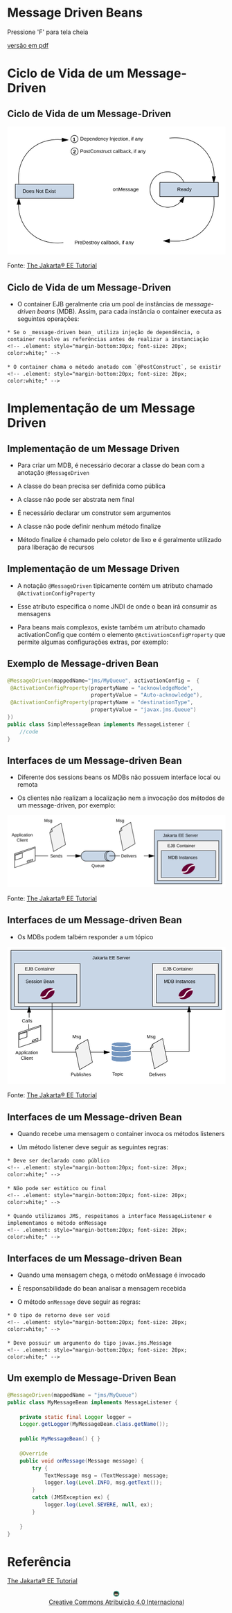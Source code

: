 <!-- .slide: data-background-image="https://www.10wallpaper.com/wallpaper/1920x1200/1511/Indonesia_island_java_volcano-scenery_HD_Wallpaper_1920x1200.jpg" 
data-transition="convex"
-->
# Message Driven Beans
<!-- .element: style="margin-bottom:400px; font-size: 60px; color:white;" -->

Pressione 'F' para tela cheia
<!-- .element: style="margin-bottom:10px; font-size: 15px; color:white;" -->

[versão em pdf](?print-pdf)
<!-- .element: style="margin-bottom 25px; font-size: 15px; color:white;" -->



# Ciclo de Vida de um Message-Driven
<!-- .element: style="margin-bottom:40px; font-size: 50px; color:white;" -->


<!-- .slide: data-background="#1D2F44" data-transition="zoom" -->
## Ciclo de Vida de um Message-Driven
<!-- .element: style="margin-bottom:50px; color:white; font-size: 45px;" -->

![imagem](img/mdb.svg) 
<!-- .element height="50%" width="50%" -->

Fonte: [The Jakarta® EE Tutorial](https://eclipse-ee4j.github.io/jakartaee-tutorial/#the-lifecycles-of-enterprise-beans)
<!-- .element: style="margin-bottom:10px; font-size: 10px; color:white"  -->


<!-- .slide: data-background="#1D2F44" data-transition="convex" -->
## Ciclo de Vida de um Message-Driven
<!-- .element: style="margin-bottom:40px; font-size: 50px; color:white;" -->

* O container EJB geralmente cria um pool de instâncias de _message-driven beans_ (MDB). Assim, para cada instância o container executa as seguintes operações:
<!-- .element: style="margin-bottom:40px; font-size: 25px; color:white;" -->

    * Se o _message-driven bean_ utiliza injeção de dependência, o container resolve as referências antes de realizar a instanciação
    <!-- .element: style="margin-bottom:30px; font-size: 20px; color:white;" -->

    * O container chama o método anotado com `@PostConstruct`, se existir
    <!-- .element: style="margin-bottom:20px; font-size: 20px; color:white;" -->



# Implementação de um Message Driven
<!-- .element: style="margin-bottom:40px; font-size: 50px; color:white;" -->


<!-- .slide: data-background="#1D2F44" data-transition="convex" -->
## Implementação de um Message Driven
<!-- .element: style="margin-bottom:35px; font-size: 50px; color:white;" -->

* Para criar um MDB, é necessário decorar a classe do bean com a anotação `@MessageDriven`
<!-- .element: style="margin-bottom:35px; font-size: 25px; color:white;" -->

* A classe do bean precisa ser definida como pública
<!-- .element: style="margin-bottom:35px; font-size: 25px; color:white;" -->

* A classe não pode ser abstrata nem final
<!-- .element: style="margin-bottom:35px; font-size: 25px; color:white;" -->

* É necessário declarar um construtor sem argumentos
<!-- .element: style="margin-bottom:35px; font-size: 25px; color:white;" -->

* A classe não pode definir nenhum método finalize
<!-- .element: style="margin-bottom:35px; font-size: 25px; color:white;" -->

* Método finalize é chamado pelo coletor de lixo e é geralmente utilizado para liberação de recursos
<!-- .element: style="margin-bottom:35px; font-size: 25px; color:white;" -->


<!-- .slide: data-background="#1D2F44" data-transition="convex" -->
## Implementação de um Message Driven
<!-- .element: style="margin-bottom:45px; font-size: 50px; color:white;" -->

* A notação `@MessageDriven` tipicamente contém um atributo chamado `@ActivationConfigProperty` 
<!-- .element: style="margin-bottom:40px; font-size: 25px; color:white;" -->

* Esse atributo especifica o nome JNDI de onde o bean irá consumir as mensagens
<!-- .element: style="margin-bottom:40px; font-size: 25px; color:white;" -->

* Para beans mais complexos, existe também um atributo chamado activationConfig que contém o elemento `@ActivationConfigProperty` que permite algumas configurações extras, por exemplo:
<!-- .element: style="margin-bottom:40px; font-size: 25px; color:white;" -->


<!-- .slide: data-background="#1D2F44" data-transition="convex" -->
## Exemplo de Message-driven Bean
<!-- .element: style="margin-bottom:50px; font-size: 40px; color:white;" -->

```java
@MessageDriven(mappedName="jms/MyQueue", activationConfig =  {
 @ActivationConfigProperty(propertyName = "acknowledgeMode",
                           propertyValue = "Auto-acknowledge"),
 @ActivationConfigProperty(propertyName = "destinationType",
                           propertyValue = "javax.jms.Queue")
})
public class SimpleMessageBean implements MessageListener { 
    //code 
}
```
<!-- .element: style="margin-bottom:40px; font-size: 18px; color:white" -->


<!-- .slide: data-background="#1D2F44" data-transition="convex" -->
## Interfaces de um Message-driven Bean 
<!-- .element: style="margin-bottom:40px; font-size: 40px; color:white;" -->

* Diferente dos sessions beans os MDBs não possuem interface local ou remota
<!-- .element: style="margin-bottom:30px; font-size: 25px; color:white;" -->

* Os clientes não realizam a localização nem a invocação dos métodos de um message-driven, por exemplo:
<!-- .element: style="margin-bottom:20px; font-size: 25px; color:white;" -->

![imagem](img/queue.svg) 
<!-- .element height="50%" width="50%" -->

Fonte: [The Jakarta® EE Tutorial](https://eclipse-ee4j.github.io/jakartaee-tutorial/#receiving-messages-asynchronously-using-a-message-driven-bean)
<!-- .element: style="margin-bottom:10px; font-size: 10px; color:white"  -->


<!-- .slide: data-background="#1D2F44" data-transition="convex" -->
## Interfaces de um Message-driven Bean 
<!-- .element: style="margin-bottom:40px; font-size: 40px; color:white;" -->

* Os MDBs podem talbém responder a um tópico
<!-- .element: style="margin-bottom:30px; font-size: 25px; color:white;" -->

![imagem](img/topic.svg) 
<!-- .element height="50%" width="50%" -->

Fonte: [The Jakarta® EE Tutorial](https://eclipse-ee4j.github.io/jakartaee-tutorial/#receiving-messages-asynchronously-using-a-message-driven-bean)
<!-- .element: style="margin-bottom:10px; font-size: 10px; color:white"  -->


<!-- .slide: data-background="#1D2F44" data-transition="convex" -->
## Interfaces de um Message-driven Bean 
<!-- .element: style="margin-bottom:40px; font-size: 40px; color:white;" -->

* Quando recebe uma mensagem o container invoca os métodos listeners
<!-- .element: style="margin-bottom:20px; font-size: 20px; color:white;" -->

* Um método listener deve seguir as seguintes regras:
<!-- .element: style="margin-bottom:20px; font-size: 20px; color:white;" -->
    
    * Deve ser declarado como público
    <!-- .element: style="margin-bottom:20px; font-size: 20px; color:white;" -->

    * Não pode ser estático ou final
    <!-- .element: style="margin-bottom:20px; font-size: 20px; color:white;" -->

    * Quando utilizamos JMS, respeitamos a interface MessageListener e implementamos o método onMessage
    <!-- .element: style="margin-bottom:20px; font-size: 20px; color:white;" -->


<!-- .slide: data-background="#1D2F44" data-transition="convex" -->
## Interfaces de um Message-driven Bean 
<!-- .element: style="margin-bottom:40px; font-size: 40px; color:white;" -->

* Quando uma mensagem chega, o método onMessage é invocado
<!-- .element: style="margin-bottom:20px; font-size: 25px; color:white;" -->

* É responsabilidade do bean analisar a mensagem recebida
<!-- .element: style="margin-bottom:20px; font-size: 25px; color:white;" -->

* O método `onMessage` deve seguir as regras:
<!-- .element: style="margin-bottom:20px; font-size: 25px; color:white;" -->

    * O tipo de retorno deve ser void
    <!-- .element: style="margin-bottom:20px; font-size: 20px; color:white;" -->

    * Deve possuir um argumento do tipo javax.jms.Message
    <!-- .element: style="margin-bottom:20px; font-size: 20px; color:white;" -->


<!-- .slide: data-background="#1D2F44" data-transition="convex" -->
## Um exemplo de Message-Driven Bean
<!-- .element: style="margin-bottom:40px; font-size: 50px; color:white;" -->

```java
@MessageDriven(mappedName = "jms/MyQueue")
public class MyMessageBean implements MessageListener {
    
    private static final Logger logger = 
    Logger.getLogger(MyMessageBean.class.getName());
    
    public MyMessageBean() { }
    
    @Override
    public void onMessage(Message message) {
        try {
            TextMessage msg = (TextMessage) message;
            logger.log(Level.INFO, msg.getText());
        }
        catch (JMSException ex) {
            logger.log(Level.SEVERE, null, ex);
        }
        
    }
}
```
<!-- .element: style="margin-bottom:40px; font-size: 15px; color:white" -->



<!-- .slide: data-background="#1D2F44" data-transition="convex" -->
# Referência

[The Jakarta® EE Tutorial](https://eclipse-ee4j.github.io/jakartaee-tutorial/)
<!-- .element: style="margin-bottom:50px; font-size: 20px;" -->

<center>
<a href="https://rpmhub.dev" target="blanck"><img src="../../../imgs/logo.png" alt="Rodrigo Prestes Machado" width="3%" height="3%" border=0 style="border:0; text-decoration:none; outline:none"></a><br/>
<a rel="license" href="http://creativecommons.org/licenses/by/4.0/">Creative Commons Atribuição 4.0 Internacional</a>
</center>